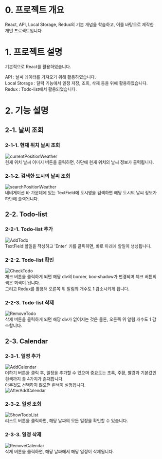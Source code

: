 # 0. 프로젝트 개요
React, API, Local Storage, Redux의 기본 개념을 학습하고,
이를 바탕으로 제작한 개인 프로젝트입니다.

# 1. 프로젝트 설명
기본적으로 React를 활용하였습니다.

API : 날씨 데이터를 가져오기 위해 활용하였습니다.<br>
Local Storage : 달력 기능에서 일정 저장, 조회, 삭제 등을 위해 활용하였습니다.<br>
Redux : Todo-list에서 활용되었습니다.

# 2. 기능 설명
## 2-1. 날씨 조회
### 2-1-1. 현재 위치 날씨 조회
![currentPositionWeather](./image/currentPositionWeather.PNG)<br>
현재 위치 날씨 이미지 버튼을 클릭하면, 하단에 현재 위치의 날씨 정보가 출력됩니다.

### 2-1-2. 검색한 도시의 날씨 조회
![searchPositionWeather](./image/searchPositionWeather.PNG)<br>
네비게이션 바 가운데에 있는 TextField에 도시명을 검색하면 해당 도시의 날씨 정보가 하단에 출력됩니다.

## 2-2. Todo-list
### 2-2-1. Todo-list 추가
![AddTodo](./image/AddTodo.PNG)<br>
TextField 할일을 작성하고 'Enter' 키를 클릭하면, 바로 아래에 할일이 생성됩니다.

### 2-2-2. Todo-list 확인
![CheckTodo](./image/CheckTodo.PNG)<br>
체크 버튼을 클릭하게 되면 해당 div의 border, box-shadow가 변경되며 체크 버튼의 색은 회색이 됩니다.<br>
그리고 Redux를 활용해 오른쪽 위 알림의 개수도 1 감소시키게 됩니다.

### 2-2-3. Todo-list 삭제
![RemoveTodo](./image/RemoveTodo.PNG)<br>
삭제 버튼을 클릭하게 되면 해당 div가 없어지는 것은 물론, 오른쪽 위 알림 개수도 1 감소합니다.

## 2-3. Calendar
### 2-3-1. 일정 추가
![AddCalendar](./image/AddCalendar.PNG)<br>
더하기 버튼을 클릭 후, 일정을 추가할 수 있으며 중요도는 초록, 주황, 빨강과 기본값인 흰색까지 총 4가지가 존재합니다.<br>
아무것도 선택하지 않으면 흰색이 설정됩니다.<br>
![AfterAddCalendar](./image/AfterAddCalendar.PNG)

### 2-3-2. 일정 조회
![ShowTodoList](./image/ShowTodoList.PNG)<br>
리스트 버튼을 클릭하면, 해당 날짜의 모든 일정을 확인할 수 있습니다.

### 2-3-3. 일정 삭제
![RemoveCalendar](./image/RemoveCalendar.PNG)<br>
삭제 버튼을 클릭하면, 해당 날짜에서 해당 일정이 삭제됩니다.
